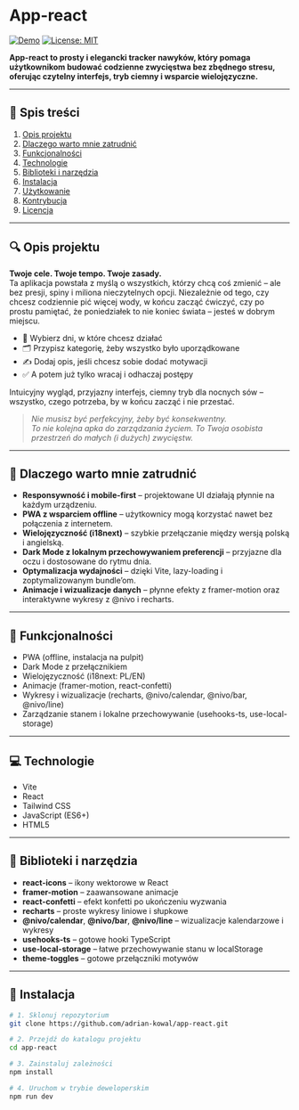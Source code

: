 # App-react

[![Demo](https://img.shields.io/badge/demo-live-brightgreen)](https://adrian-kowal.github.io/app-react) [![License: MIT](https://img.shields.io/badge/license-MIT-yellow.svg)](LICENSE)

**App-react to prosty i elegancki tracker nawyków, który pomaga użytkownikom budować codzienne zwycięstwa bez zbędnego stresu, oferując czytelny interfejs, tryb ciemny i wsparcie wielojęzyczne.**

---

## 📑 Spis treści
1. [Opis projektu](#opis-projektu)  
2. [Dlaczego warto mnie zatrudnić](#dlaczego-warto-mnie-zatrudnić)  
3. [Funkcjonalności](#funkcjonalności)  
4. [Technologie](#technologie)  
5. [Biblioteki i narzędzia](#biblioteki-i-narzędzia)  
6. [Instalacja](#instalacja)  
7. [Użytkowanie](#użytkowanie)  
8. [Kontrybucja](#kontrybucja)  
9. [Licencja](#licencja)  

---

## 🔍 Opis projektu
**Twoje cele. Twoje tempo. Twoje zasady.**  
Ta aplikacja powstała z myślą o wszystkich, którzy chcą coś zmienić – ale bez presji, spiny i miliona nieczytelnych opcji. Niezależnie od tego, czy chcesz codziennie pić więcej wody, w końcu zacząć ćwiczyć, czy po prostu pamiętać, że poniedziałek to nie koniec świata – jesteś w dobrym miejscu.

- 📅 Wybierz dni, w które chcesz działać  
- 🗂️ Przypisz kategorię, żeby wszystko było uporządkowane  
- ✍️ Dodaj opis, jeśli chcesz sobie dodać motywacji  
- ✅ A potem już tylko wracaj i odhaczaj postępy  

Intuicyjny wygląd, przyjazny interfejs, ciemny tryb dla nocnych sów – wszystko, czego potrzeba, by w końcu zacząć i nie przestać.  
> *Nie musisz być perfekcyjny, żeby być konsekwentny.*  
> *To nie kolejna apka do zarządzania życiem. To Twoja osobista przestrzeń do małych (i dużych) zwycięstw.*

---

## 💼 Dlaczego warto mnie zatrudnić
- **Responsywność i mobile-first** – projektowane UI działają płynnie na każdym urządzeniu.  
- **PWA z wsparciem offline** – użytkownicy mogą korzystać nawet bez połączenia z internetem.  
- **Wielojęzyczność (i18next)** – szybkie przełączanie między wersją polską i angielską.  
- **Dark Mode z lokalnym przechowywaniem preferencji** – przyjazne dla oczu i dostosowane do rytmu dnia.  
- **Optymalizacja wydajności** – dzięki Vite, lazy-loading i zoptymalizowanym bundle’om.  
- **Animacje i wizualizacje danych** – płynne efekty z framer-motion oraz interaktywne wykresy z @nivo i recharts.  

---

## 🌟 Funkcjonalności
- PWA (offline, instalacja na pulpit)  
- Dark Mode z przełącznikiem  
- Wielojęzyczność (i18next: PL/EN)  
- Animacje (framer-motion, react-confetti)  
- Wykresy i wizualizacje (recharts, @nivo/calendar, @nivo/bar, @nivo/line)  
- Zarządzanie stanem i lokalne przechowywanie (usehooks-ts, use-local-storage)  

---

## 💻 Technologie
- Vite  
- React  
- Tailwind CSS  
- JavaScript (ES6+)  
- HTML5  

---

## 🔧 Biblioteki i narzędzia
- **react-icons** – ikony wektorowe w React  
- **framer-motion** – zaawansowane animacje  
- **react-confetti** – efekt konfetti po ukończeniu wyzwania  
- **recharts** – proste wykresy liniowe i słupkowe  
- **@nivo/calendar**, **@nivo/bar**, **@nivo/line** – wizualizacje kalendarzowe i wykresy  
- **usehooks-ts** – gotowe hooki TypeScript  
- **use-local-storage** – łatwe przechowywanie stanu w localStorage  
- **theme-toggles** – gotowe przełączniki motywów  

---

## 🚀 Instalacja
```bash
# 1. Sklonuj repozytorium
git clone https://github.com/adrian-kowal/app-react.git

# 2. Przejdź do katalogu projektu
cd app-react

# 3. Zainstaluj zależności
npm install

# 4. Uruchom w trybie deweloperskim
npm run dev

